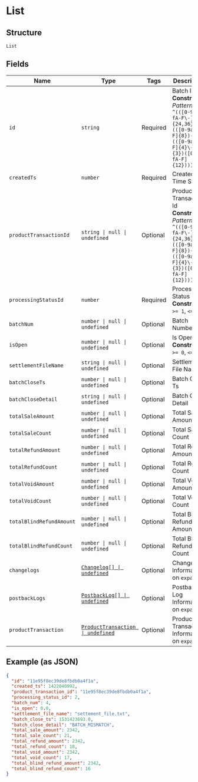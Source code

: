 
# List

## Structure

`List`

## Fields

| Name | Type | Tags | Description |
|  --- | --- | --- | --- |
| `id` | `string` | Required | Batch ID<br>**Constraints**: *Pattern*: `^(([0-9a-fA-F\-]{24,36})\|(([0-9a-fA-F]{8})-(([0-9a-fA-F]{4}\-){3})([0-9a-fA-F]{12})))$` |
| `createdTs` | `number` | Required | Created Time Stamp |
| `productTransactionId` | `string \| null \| undefined` | Optional | Product Transaction Id<br>**Constraints**: *Pattern*: `^(([0-9a-fA-F\-]{24,36})\|(([0-9a-fA-F]{8})-(([0-9a-fA-F]{4}\-){3})([0-9a-fA-F]{12})))$` |
| `processingStatusId` | `number` | Required | Processing Status Id<br>**Constraints**: `>= 1`, `<= 5` |
| `batchNum` | `number \| null \| undefined` | Optional | Batch Number |
| `isOpen` | `number \| null \| undefined` | Optional | Is Open<br>**Constraints**: `>= 0`, `<= 1` |
| `settlementFileName` | `string \| null \| undefined` | Optional | Settlement File Name |
| `batchCloseTs` | `number \| null \| undefined` | Optional | Batch Close Ts |
| `batchCloseDetail` | `string \| null \| undefined` | Optional | Batch Close Detail |
| `totalSaleAmount` | `number \| null \| undefined` | Optional | Total Sale Amount |
| `totalSaleCount` | `number \| null \| undefined` | Optional | Total Sale Count |
| `totalRefundAmount` | `number \| null \| undefined` | Optional | Total Refund Amount |
| `totalRefundCount` | `number \| null \| undefined` | Optional | Total Refund Count |
| `totalVoidAmount` | `number \| null \| undefined` | Optional | Total Void Amount |
| `totalVoidCount` | `number \| null \| undefined` | Optional | Total Void Count |
| `totalBlindRefundAmount` | `number \| null \| undefined` | Optional | Total Blind Refund Amount |
| `totalBlindRefundCount` | `number \| null \| undefined` | Optional | Total Blind Refund Count |
| `changelogs` | [`Changelog[] \| undefined`](../../doc/models/changelog.md) | Optional | Changelog Information on `expand` |
| `postbackLogs` | [`PostbackLog[] \| undefined`](../../doc/models/postback-log.md) | Optional | Postback Log Information on `expand` |
| `productTransaction` | [`ProductTransaction \| undefined`](../../doc/models/product-transaction.md) | Optional | Product Transaction Information on `expand` |

## Example (as JSON)

```json
{
  "id": "11e95f8ec39de8fbdb0a4f1a",
  "created_ts": 1422040992,
  "product_transaction_id": "11e95f8ec39de8fbdb0a4f1a",
  "processing_status_id": 2,
  "batch_num": 4,
  "is_open": 0.0,
  "settlement_file_name": "settement_file.txt",
  "batch_close_ts": 1531423693.0,
  "batch_close_detail": "BATCH_MISMATCH",
  "total_sale_amount": 2342,
  "total_sale_count": 21,
  "total_refund_amount": 2342,
  "total_refund_count": 18,
  "total_void_amount": 2342,
  "total_void_count": 17,
  "total_blind_refund_amount": 2342,
  "total_blind_refund_count": 16
}
```

